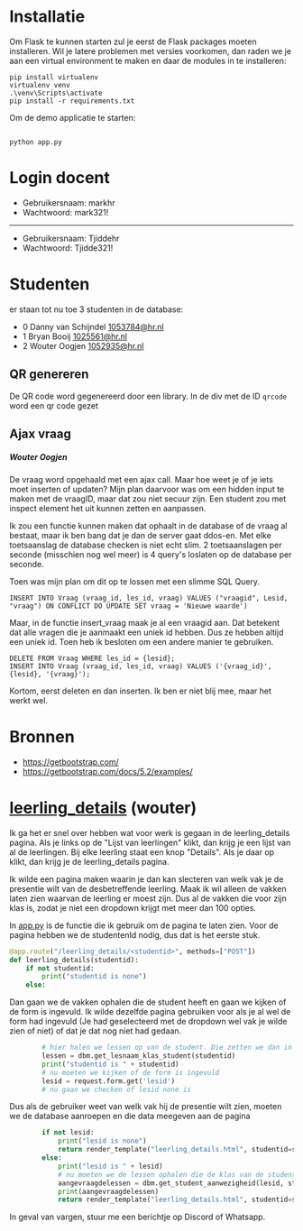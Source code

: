 
# Installatie
Om Flask te kunnen starten zul je eerst de Flask packages moeten installeren. Wil je latere problemen met versies voorkomen, dan raden we je aan een virtual environment te maken en daar de modules in te installeren:  
```
pip install virtualenv
virtualenv venv
.\venv\Scripts\activate
pip install -r requirements.txt
```

Om de demo applicatie te starten: 
``` 

python app.py
```
# Login docent
- Gebruikersnaam: markhr
- Wachtwoord: mark321!
-----------------------------
- Gebruikersnaam: Tjiddehr
- Wachtwoord: Tjidde321!

# Studenten 
er staan tot nu toe 3 studenten in de database:
- 0  Danny	van Schijndel	1053784@hr.nl
- 1	 Bryan	Booij	1025561@hr.nl
- 2	 Wouter	Oogjen	1052935@hr.nl


## QR genereren
De QR code word gegenereerd door een library. In de div met de ID `qrcode` word een qr code gezet

## Ajax vraag
##### Wouter Oogjen
De vraag word opgehaald met een ajax call. Maar hoe weet je of je iets moet inserten of updaten?
Mijn plan daarvoor was om een hidden input te maken met de vraagID, maar dat zou niet secuur zijn. Een student
zou met inspect element het uit kunnen zetten en aanpassen.

Ik zou een functie kunnen maken dat ophaalt in de database of de vraag al bestaat, maar ik ben bang dat
je dan de server gaat ddos-en. Met elke toetsaanslag de database checken is niet echt slim. 2 toetsaanslagen
per seconde (misschien nog wel meer) is 4 query's loslaten op de database per seconde.

Toen was mijn plan om dit op te lossen met een slimme SQL Query.
```` SQLite
INSERT INTO Vraag (vraag_id, les_id, vraag) VALUES ("vraagid", Lesid, "vraag") ON CONFLICT DO UPDATE SET vraag = 'Nieuwe waarde') 
````

Maar, in de functie insert_vraag maak je al een vraagid aan. Dat betekent dat alle vragen die je aanmaakt
een uniek id hebben. Dus ze hebben altijd een uniek id. Toen heb ik besloten om een andere manier te gebruiken.

```SQLite
DELETE FROM Vraag WHERE les_id = {lesid};
INSERT INTO Vraag (vraag_id, les_id, vraag) VALUES ('{vraag_id}', {lesid}, '{vraag}');
```

Kortom, eerst deleten en dan inserten. Ik ben er niet blij mee, maar het werkt wel. 
# Bronnen
- https://getbootstrap.com/
- https://getbootstrap.com/docs/5.2/examples/

# [leerling_details](templates/leerling_details.html) (wouter)
Ik ga het er snel over hebben wat voor werk is gegaan in de leerling_details pagina. 
Als je links op de "Lijst van leerlingen" klikt, dan krijg je een lijst van al de leerlingen.
Bij elke leerling staat een knop "Details". Als je daar op klikt, dan krijg je de leerling_details pagina. 

Ik wilde een pagina maken waarin je dan kan slecteren van welk vak je de presentie wilt van de desbetreffende leerling.
Maak ik wil alleen de vakken laten zien waarvan de leerling er moest zijn. Dus al de vakken die voor zijn klas is, zodat je niet een dropdown krijgt met meer dan 100 opties.

In [app.py](app.py) is de functie die ik gebruik om de pagina te laten zien. Voor de pagina hebben we de studentenId nodig, dus dat is het eerste stuk.
```python
@app.route("/leerling_details/<studentid>", methods=["POST"])
def leerling_details(studentid):
    if not studentid:
        print("studentid is none")
    else:
```
Dan gaan we de vakken ophalen die de student heeft en gaan we kijken of de form is ingevuld. Ik wilde dezelfde pagina gebruiken voor als je al
wel de form had ingevuld (Je had geselecteerd met de dropdown wel vak je wilde zien of niet) of dat je dat nog niet had gedaan.
```python
        # hier halen we lessen op van de student. Die zetten we dan in de dropdown zodat je alleen kan kiezen uit de lessen die je volgt en niet dat je lessen krijgt van andere studenten.
        lessen = dbm.get_lesnaam_klas_student(studentid)
        print("studentid is " + studentid)
        # nu moeten we kijken of de form is ingevuld
        lesid = request.form.get('lesid')
        # nu gaan we checken of lesid none is
```
Dus als de gebruiker weet van welk vak hij de presentie wilt zien, moeten we de database aanroepen en die data 
meegeven aan de pagina
```python
        if not lesid:
            print("lesid is none")
            return render_template("leerling_details.html", studentid=studentid, lessen=lessen)
        else:
            print("lesid is " + lesid)
            # nu moeten we de lessen ophalen die de klas van de student had en of hij/zij/hun wel of niet aanwezig was
            aangevraagdelessen = dbm.get_student_aanwezigheid(lesid, studentid)
            print(aangevraagdelessen)
            return render_template("leerling_details.html", studentid=studentid, lessen=lessen, aangevraagdelessen=aangevraagdelessen)
```
In geval van vargen, stuur me een berichtje op Discord of Whatsapp.
